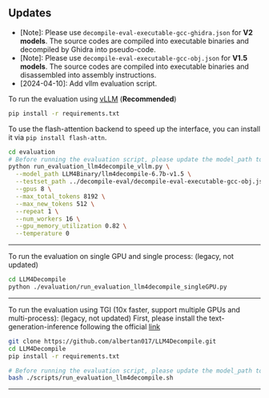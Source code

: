 ## Updates
* [Note]: Please use ``decompile-eval-executable-gcc-ghidra.json`` for **V2 models**. The source codes are compiled into executable binaries and decompiled by Ghidra into pseudo-code.
* [Note]: Please use ``decompile-eval-executable-gcc-obj.json`` for **V1.5 models**. The source codes are compiled into executable binaries and disassembled into assembly instructions.
* [2024-04-10]: Add vllm evaluation script.


To run the evaluation using [vLLM](https://github.com/vllm-project/vllm) (**Recommended**)
```bash
pip install -r requirements.txt
```
To use the flash-attention backend to speed up the interface, you can install it via `pip install flash-attn`.
```bash
cd evaluation
# Before running the evaluation script, please update the model_path to your local model path.
python run_evaluation_llm4decompile_vllm.py \
  --model_path LLM4Binary/llm4decompile-6.7b-v1.5 \
  --testset_path ../decompile-eval/decompile-eval-executable-gcc-obj.json \
  --gpus 8 \
  --max_total_tokens 8192 \
  --max_new_tokens 512 \
  --repeat 1 \
  --num_workers 16 \
  --gpu_memory_utilization 0.82 \
  --temperature 0 
```

---
To run the evaluation on single GPU and single process: (legacy, not updated)
```bash
cd LLM4Decompile
python ./evaluation/run_evaluation_llm4decompile_singleGPU.py
```
---
To run the evaluation using TGI (10x faster, support multiple GPUs and multi-process): (legacy, not updated)
First, please install the text-generation-inference following the official [link](https://github.com/huggingface/text-generation-inference)
```bash
git clone https://github.com/albertan017/LLM4Decompile.git
cd LLM4Decompile
pip install -r requirements.txt

# Before running the evaluation script, please update the model_path to your local model path.
bash ./scripts/run_evaluation_llm4decompile.sh
```
---


